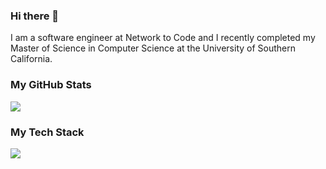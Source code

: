 ### Hi there 👋
I am a software engineer at Network to Code and I recently completed my Master of Science in Computer Science at the University of Southern California.

### My GitHub Stats
<a href=""> <img align="center" src="https://github-readme-stats-sigma-five.vercel.app/api/?username=HanlinMiao&theme=tokyonight&count_private=true"/> </a>

### My Tech Stack
<a href=""> <img align="center" src="https://github-readme-stats-sigma-five.vercel.app/api/top-langs/?username=HanlinMiao&theme=tokyonight"/> </a>

<!--
**HanlinMiao/HanlinMiao** is a ✨ _special_ ✨ repository because its `README.md` (this file) appears on your GitHub profile.

Here are some ideas to get you started:

- 🔭 I’m currently working on ...
- 🌱 I’m currently learning ...
- 👯 I’m looking to collaborate on ...
- 🤔 I’m looking for help with ...
- 💬 Ask me about ...
- 📫 How to reach me: ...
- 😄 Pronouns: ...
- ⚡ Fun fact: ...
-->
